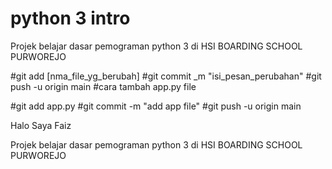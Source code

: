 # python 3 intro

Projek belajar dasar pemograman python 3 di HSI BOARDING SCHOOL PURWOREJO

#git add [nma_file_yg_berubah]
#git commit _m "isi_pesan_perubahan"
#git push -u origin main
#cara tambah app.py file

#git add app.py
#git commit -m "add app file"
#git push -u origin main



Halo Saya Faiz

Projek belajar dasar pemograman python 3 di HSI BOARDING SCHOOL PURWOREJO